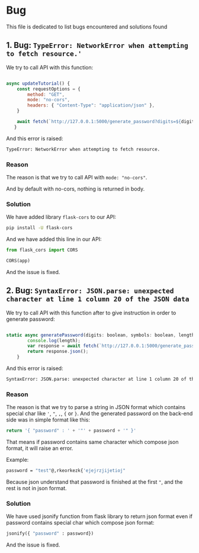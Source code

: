 # Bug

This file is dedicated to list bugs encountered and solutions found
 
## 1. Bug: `TypeError: NetworkError when attempting to fetch resource.'`

We try to call API with this function:

```javascript

async updateTutorial() {
    const requestOptions = {
        method: "GET",
        mode: "no-cors",
        headers: { "Content-Type": "application/json" },
    } 

    await fetch(`http://127.0.0.1:5000/generate_password?digits=${digits}&symbols=${symbols}&length=${length}&hash=${hash}`, requestOptions);
   }
```

And this error is raised:

```bash
TypeError: NetworkError when attempting to fetch resource.
```

### Reason

The reason is that we try to call API with `mode: "no-cors"`.

And by default with no-cors, nothing is returned in body.

### Solution

We have added library `flask-cors` to our API:

```bash
pip install -U flask-cors
```

And we have added this line in our API:

```python
from flask_cors import CORS

CORS(app)
```

And the issue is fixed.

## 2. Bug: `SyntaxError: JSON.parse: unexpected character at line 1 column 20 of the JSON data`

We try to call API with this function after to give instruction in order to generate password:

```javascript

static async generatePassword(digits: boolean, symbols: boolean, length: string | null, hash: boolean) {
        console.log(length);
        var response = await fetch(`http://127.0.0.1:5000/generate_password?digits=${digits}&symbols=${symbols}&length=${length}&hash=${hash}`);
        return response.json();
    }

```

And this error is raised:

```bash
SyntaxError: JSON.parse: unexpected character at line 1 column 20 of the JSON data
```

### Reason

The reason is that we try to parse a string in JSON format which contains special char like `'`, `"`, `,`, `{` or `}`.
And the generated password on the back-end side was in simple format like this:

```python
return '{ "password" : ' + '"' + password + '" }' 
```

That means if password contains same character which compose json format, it will raise an error. 

Example:
```bash
password = "test"@,rkeorkezk{'ejejrzjijetioj"
```

Because json understand that password is finished at the first `"`, and the rest is not in json format. 

### Solution

We have used jsonify function from flask library to return json format even if password contains special char which compose json format:

```python
jsonify({ "password" : password})
```

And the issue is fixed.











